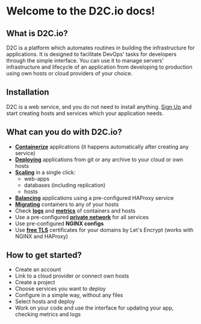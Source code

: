 # Welcome to the D2C.io docs!

## What is D2C.io?

D2C is a platform which automates routines in building the infrastructure for applications. It is designed to facilitate DevOps' tasks for developers through the simple interface. You can use it to manage servers' infrastructure and lifecycle of an application from developing to production using own hosts or cloud providers of your choice.

## Installation

D2C is a web service, and you do not need to install anything. [Sign Up](https://panel.d2c.io/register) and start creating hosts and services which your application needs.

## What can you do with D2C.io?

- [**Containerize**](/getting-started/services/#introduction) applications (it happens automatically after creating any service)
- [**Deploying**](/platform/deployment/) applications from git or any archive to your cloud or own hosts
- [**Scaling**](/platform/scaling/) in a single click:
    - web-apps
    - databases (including replication)
    - hosts
- [**Balancing**](/platform/balancing/) applications using a pre-configured HAProxy service
- [**Migrating**](/platform/migration/) containers to any of your hosts
- Check [**logs**](/platform/logs/) and [**metrics**](/platform/metrics/) of containers and hosts
- Use a pre-configured [**private network**](/platform/private-network/) for all services
- Use pre-configured **NGINX configs**
- Use [**free TLS**](/platform/domains-and-certificates/) certificates for your domains by Let's Encrypt (works with NGINX and HAProxy)

## How to get started?

- Create an account
- Link to a cloud provider or connect own hosts
- Create a project
- Choose services you want to deploy
- Configure in a simple way, without any files
- Select hosts and deploy
- Work on your code and use the interface for updating your app, checking metrics and logs
